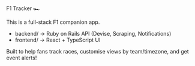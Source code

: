 F1 Tracker 🏎️

This is a full-stack F1 companion app.

- backend/ → Ruby on Rails API (Devise, Scraping, Notifications)
- frontend/ → React + TypeScript UI

Built to help fans track races, customise views by team/timezone, and get event alerts!
